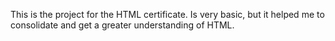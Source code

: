 This is the project for the HTML certificate. Is very basic, but it helped me to consolidate and get a greater understanding of HTML.
